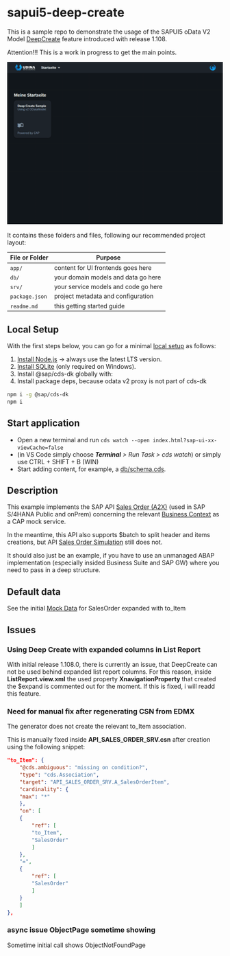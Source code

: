 # sapui5-deep-create
This is a sample repo to demonstrate the usage of the SAPUI5 oData V2 Model [DeepCreate](https://sapui5.hana.ondemand.com/1.108.0/#/topic/6c47b2b39db9404582994070ec3d57a2.html#loio4c4cd99af9b14e08bb72470cc7cabff4/section_DCR) feature introduced with release 1.108.

Attention!!! This is a work in progress to get the main points.

![Showcase Animation](./doc/sapui5-deep-create.gif)

It contains these folders and files, following our recommended project layout:

File or Folder | Purpose
---------|----------
`app/` | content for UI frontends goes here
`db/` | your domain models and data go here
`srv/` | your service models and code go here
`package.json` | project metadata and configuration
`readme.md` | this getting started guide

## Local Setup
With the first steps below, you can go for a minimal [local setup](https://cap.cloud.sap/docs/get-started/#local-setup) as follows:

1. [Install Node.js](https://nodejs.org/en/) → always use the latest LTS version.
2. [Install SQLite](https://sqlite.org/download.html) (only required on Windows).
3. Install @sap/cds-dk globally with:
4. Install package deps, because odata v2 proxy is not part of cds-dk

```bash
npm i -g @sap/cds-dk
npm i
```

## Start application

- Open a new terminal and run `cds watch --open index.html?sap-ui-xx-viewCache=false` 
- (in VS Code simply choose _**Terminal** > Run Task > cds watch_) or simply use CTRL + SHIFT + B (WIN)
- Start adding content, for example, a [db/schema.cds](db/schema.cds).

## Description
This example implements the SAP API [Sales Order (A2X)](https://api.sap.com/api/OP_API_SALES_ORDER_SRV_0001/overview) (used in SAP S/4HANA Public and onPrem) concerning the relevant [Business Context](https://help.sap.com/docs/SAP_S4HANA_ON-PREMISE/19d48293097f4a2589433856b034dfa5/00d244581efca007e10000000a441470.html?locale=en-US) as a CAP mock service.

In the meantime, this API also supports $batch to split header and items creations, but API [Sales Order Simulation](https://help.sap.com/docs/SAP_S4HANA_ON-PREMISE/19d48293097f4a2589433856b034dfa5/0ae72864ca5f405dadceed4693562aa8.html?locale=en-US) still does not. 

It should also just be an example, if you have to use an unmanaged ABAP implementation (especially insided Business Suite and SAP GW) where you need to pass in a deep structure.

## Default data
See the initial [Mock Data](http://localhost:4004/v2/mock/SalesOrder?$select=SalesOrder,SalesOrderType,SalesOrganization,DistributionChannel,OrganizationDivision&$expand=to_Item) for SalesOrder expanded with to_Item 

## Issues

### Using Deep Create with expanded columns in List Report
With initial release 1.108.0, there is currently an issue, that DeepCreate can not be used behind expanded list report columns. For this reason, inside **ListReport.view.xml** the used property **XnavigationProperty** that created the $expand is commented out for the moment. If this is fixed, i will readd this feature.

### Need for manual fix after regenerating CSN from EDMX
The generator does not create the relevant to_Item association.

This is manually fixed inside **API_SALES_ORDER_SRV.csn** after creation using the following snippet:

```json
"to_Item": {
    "@cds.ambiguous": "missing on condition?",
    "type": "cds.Association",
    "target": "API_SALES_ORDER_SRV.A_SalesOrderItem",
    "cardinality": {
    "max": "*"
    },          
    "on": [
    {
        "ref": [
        "to_Item",
        "SalesOrder"
        ]
    },
    "=",
    {
        "ref": [
        "SalesOrder"
        ]
    }
    ]
},
```

### async issue ObjectPage sometime showing
Sometime initial call shows ObjectNotFoundPage